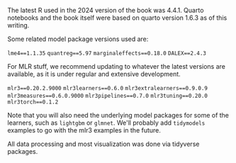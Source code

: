 The latest R used in the 2024 version of the book was 4.4.1. Quarto notebooks and the book itself were based on quarto version 1.6.3 as of this writing.

Some related model package versions used are:

`lme4==1.1.35`
`quantreg==5.97`
`marginaleffects==0.18.0`
`DALEX==2.4.3`


For MLR stuff, we recommend updating to whatever the latest versions are available, as it is under regular and extensive development.

`mlr3==0.20.2.9000`
`mlr3learners==0.6.0`
`mlr3extralearners==0.9.0.9`
`mlr3measures==0.6.0.9000`
`mlr3pipelines==0.7.0`
`mlr3tuning==0.20.0`
`mlr3torch==0.1.2`

Note that you will also need the underlying model packages for some of the learners, such as `lightgbm` or `glmnet`. We'll probably add `tidymodels` examples to go with the mlr3 examples in the future.

All data processing and most visualization was done via tidyverse packages.